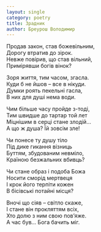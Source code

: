 ```yaml
---
layout: single
category: poetry
title: Зрадник
author: Бреурош Володимир
---
```


Продав закон, став божевільним,  
Дорогу втратив до зірок.  
Невже повірив, що став вільний,  
Примірявши богів вінок?  

Зоря життя, тим часом, згасла.  
Куди б не йшов – все в нікуди.  
Думки роять пекельні гасла,  
В них для душі нема води.  

Чим більше часу пройде з-тоді,  
Тим швидше до тартар той лет  
Міцнішим в серці стане злодій…  
А що ж душа? Їй зовсім зле!  

Чи понесе ту душу тіло  
Під дике гикання візниць  
Буттям, збудованим невміло,  
Країною безжальних вбивць?  

Чи стане образ і подоба Божа  
Носити сморід мертвеця  
І крок його терпіти кожен  
В бісівські потайні місця?  

Вночі що сіяв – світло скаже,  
І стане він прокляттям всіх,  
Хто долю з ним свою пов’яже.  
А час був… Бога бачить міг.  
